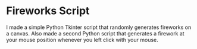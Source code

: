 # Fireworks Script
I made a simple Python Tkinter script that randomly generates fireworks on a canvas. Also made a second Python script that generates a firework at your mouse position whenever you left click with your mouse. 
